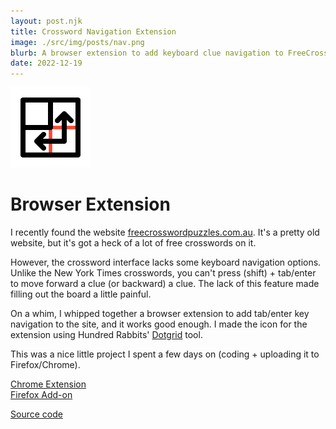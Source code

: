 ```yaml
---
layout: post.njk
title: Crossword Navigation Extension
image: ./src/img/posts/nav.png
blurb: A browser extension to add keyboard clue navigation to FreeCrosswordPuzzles.com.au
date: 2022-12-19
---
```

<img style="width:128px; background:white" src="https://raw.githubusercontent.com/k-xvin/FreeCrosswordPuzzles-Navigation-Extension/master/icons/128.png"></img>
# Browser Extension

I recently found the website [freecrosswordpuzzles.com.au](https://freecrosswordpuzzles.com.au/). It's a pretty old website, but it's got a heck of a lot of free crosswords on it.

However, the crossword interface lacks some keyboard navigation options. Unlike the New York Times crosswords, you can't press (shift) + tab/enter to move forward a clue (or backward) a clue. The lack of this feature made filling out the board a little painful.

On a whim, I whipped together a browser extension to add tab/enter key navigation to the site, and it works good enough. I made the icon for the extension using Hundred Rabbits' [Dotgrid](https://100r.co/site/dotgrid.html) tool.

This was a nice little project I spent a few days on (coding + uploading it to Firefox/Chrome).

[Chrome Extension](https://chrome.google.com/webstore/detail/crossword-clue-navigation/egloaicccbjngacnkenbejcngjkddjma)  
[Firefox Add-on](https://addons.mozilla.org/en-US/firefox/addon/fcp-clue-hotkeys/)
  
[Source code](https://github.com/k-xvin/FreeCrosswordPuzzles-Navigation-Extension)  